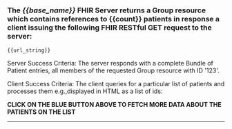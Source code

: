 ### The *{{base_name}}* FHIR Server returns a Group resource which contains references to {{count}} patients in response a client issuing the following FHIR RESTful GET request to the server:

    {{url_string}}

Server Success Criteria: The server responds with a complete Bundle of Patient entries, all members of the requested Group resource with ID '123'.

Client Success Criteria: The client queries for a particular list of patients and processes them e.g.,displayed in HTML as a list of ids:

**CLICK ON THE BLUE BUTTON ABOVE TO FETCH MORE DATA ABOUT THE PATIENTS ON THE LIST**

---

